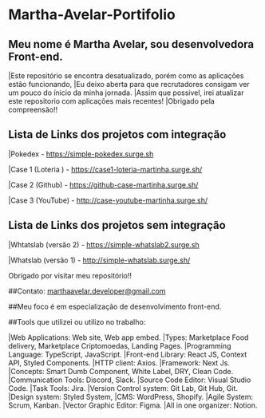 
# Martha-Avelar-Portifolio

## Meu nome é Martha Avelar, sou desenvolvedora Front-end.

|Este repositório se encontra desatualizado, porém como as aplicações estão funcionando,
|Eu deixo aberta para que recrutadores consigam ver um pouco do ínicio da minha jornada.
|Assim que possivel, irei atualizar este repositorio com aplicações mais recentes!
|Obrigado pela compreensão!!


## Lista de Links dos projetos com integração

|Pokedex - https://simple-pokedex.surge.sh

|Case 1 (Loteria ) - https://case1-loteria-martinha.surge.sh/

|Case 2 (Github) - https://github-case-martinha.surge.sh/

|Case 3 (YouTube) - http://case-youtube-martinha.surge.sh/



## Lista de Links dos projetos sem integração

|Whtatslab (versão 2) - https://simple-whatslab2.surge.sh

|Whatslab (versão 1) - http://simple-whatslab.surge.sh/ 



Obrigado por visitar meu repositório!!

##Contato: marthaavelar.developer@gmail.com

##Meu foco é em especialização de desenvolvimento front-end.

##Tools que utilizei ou utilizo no trabalho:

|Web Applications: Web site, Web app embed.
|Types: Marketplace Food delivery, Marketplace Criptomoedas, Landing Pages.
|Programming Language: TypeScript, JavaScript.
|Front-end Library: React JS, Context API, Styled Components.
|HTTP client: Axios.
|Framework: Next Js.
|Concepts: Smart Dumb Component, White Label, DRY, Clean Code.
|Communication Tools: Discord, Slack.
|Source Code Editor: Visual Studio Code.
|Task Tools: Jira.
|Version Control system: Git Lab, Git Hub, Git.
|Design system: Styled System,
|CMS: WordPress, Shopify.
|Agile System: Scrum, Kanban.
|Vector Graphic Editor: Figma.
|All in one organizer: Notion.
